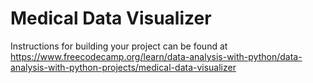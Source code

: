 # Medical Data Visualizer

Instructions for building your project can be found at https://www.freecodecamp.org/learn/data-analysis-with-python/data-analysis-with-python-projects/medical-data-visualizer
